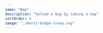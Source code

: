 ```yaml
---
name: "Nap"
description: "Solved a bug by taking a nap"
sortOrder: 9
image: "./merit-badge-sleep.svg"
---
```

